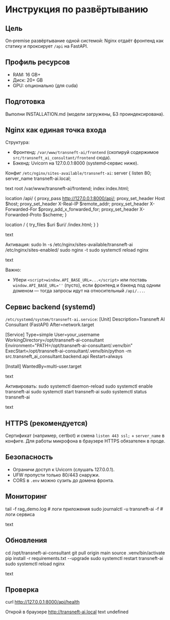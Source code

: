 # Инструкция по развёртыванию

## Цель
On‑premise развёртывание одной системой: Nginx отдаёт фронтенд как статику и проксирует `/api` на FastAPI.

## Профиль ресурсов
- RAM: 16 GB+
- Диск: 20+ GB
- GPU: опционально (для cuda)

## Подготовка
Выполни INSTALLATION.md (модели загружены, БЗ проиндексирована).

## Nginx как единая точка входа

Структура:
- Фронтенд: `/var/www/transneft-ai/frontend` (скопируй содержимое `src/transneft_ai_consultant/frontend` сюда).
- Бэкенд: Uvicorn на 127.0.0.1:8000 (systemd‑сервис ниже).

Конфиг `/etc/nginx/sites-available/transneft-ai`:
server {
listen 80;
server_name transneft-ai.local;

text
root /var/www/transneft-ai/frontend;
index index.html;

location /api/ {
    proxy_pass http://127.0.0.1:8000/api/;
    proxy_set_header Host $host;
    proxy_set_header X-Real-IP $remote_addr;
    proxy_set_header X-Forwarded-For $proxy_add_x_forwarded_for;
    proxy_set_header X-Forwarded-Proto $scheme;
}

location / {
    try_files $uri $uri/ /index.html;
}
}

text

Активация:
sudo ln -s /etc/nginx/sites-available/transneft-ai /etc/nginx/sites-enabled/
sudo nginx -t
sudo systemctl reload nginx

text

Важно:
- Убери `<script>window.API_BASE_URL=...</script>` или поставь `window.API_BASE_URL=''` (пусто), если фронтенд и бэкенд под одним доменом — тогда запросы идут на относительный `/api/...`.

## Сервис backend (systemd)

`/etc/systemd/system/transneft-ai.service`:
[Unit]
Description=Transneft AI Consultant (FastAPI)
After=network.target

[Service]
Type=simple
User=your_username
WorkingDirectory=/opt/transneft-ai-consultant
Environment="PATH=/opt/transneft-ai-consultant/.venv/bin"
ExecStart=/opt/transneft-ai-consultant/.venv/bin/python -m src.transneft_ai_consultant.backend.api
Restart=always

[Install]
WantedBy=multi-user.target

text

Активировать:
sudo systemctl daemon-reload
sudo systemctl enable transneft-ai
sudo systemctl start transneft-ai
sudo systemctl status transneft-ai

text

## HTTPS (рекомендуется)

Сертификат (например, certbot) и смена `listen 443 ssl;` + `server_name` в конфиге. Для работы микрофона в браузере HTTPS обязателен в проде.

## Безопасность
- Ограничи доступ к Uvicorn (слушать 127.0.0.1).
- UFW пропусти только 80/443 снаружи.
- CORS в `.env` можно сузить до домена фронта.

## Мониторинг
tail -f rag_demo.log # логи приложения
sudo journalctl -u transneft-ai -f # логи сервиса

text

## Обновления
cd /opt/transneft-ai-consultant
git pull origin main
source .venv/bin/activate
pip install -r requirements.txt --upgrade
sudo systemctl restart transneft-ai
sudo systemctl reload nginx

text

## Проверка
curl http://127.0.0.1:8000/api/health

Открой в браузере http://transneft-ai.local
text
undefined